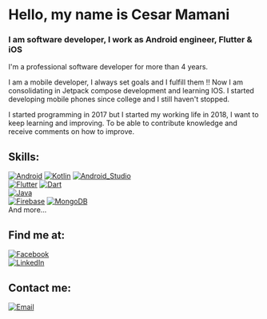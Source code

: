 # Hello, my name is Cesar Mamani
### I am software developer, I work as Android engineer, Flutter & iOS

I'm a professional software developer for more than 4 years.

I am a mobile developer, I always set goals and I fulfill them !! Now I am consolidating in Jetpack compose development and learning IOS.
I started developing mobile phones since college and I still haven't stopped.

I started programming in 2017 but I started my working life in 2018, I want to keep learning and improving. To be able to contribute knowledge and receive comments on how to improve.

## Skills:
[![Android](https://img.shields.io/badge/Android-3DDC84?style=for-the-badge&logo=android&logoColor=white&labelColor=101010)]()
[![Kotlin](https://img.shields.io/badge/Kotlin-0095D5?style=for-the-badge&logo=kotlin&logoColor=white&labelColor=101010)]()
[![Android_Studio](https://img.shields.io/badge/Android_Studio-3DDC84?style=for-the-badge&logo=android-studio&logoColor=white&labelColor=101010)]()
</br>
[![Flutter](https://img.shields.io/badge/Flutter-%2302569B.svg?style=for-the-badge&logo=Flutter&logoColor=white&labelColor=101010)]()
[![Dart](https://img.shields.io/badge/dart-%230175C2.svg?style=for-the-badge&logo=dart&logoColor=white&labelColor=101010)]()
</br>
[![Java](https://img.shields.io/badge/Java-007396?style=for-the-badge&logo=java&logoColor=white&labelColor=101010)]()
</br>
[![Firebase](https://img.shields.io/badge/Firebase-FFCA28?style=for-the-badge&logo=firebase&logoColor=white&labelColor=101010)]()
[![MongoDB](https://img.shields.io/badge/MongoDB-47A248?style=for-the-badge&logo=mongodb&logoColor=white&labelColor=101010)]()
</br>
And more...

## Find me at:

[![Facebook](https://img.shields.io/badge/Facebook-%231877F2.svg?style=for-the-badge&logo=Facebook&logoColor=white&labelColor=101010)](https://www.facebook.com/cesar.willy.mamani.canaza)
</br>
[![LinkedIn](https://img.shields.io/badge/linkedin-%230077B5.svg?style=for-the-badge&logo=linkedin&logoColor=white&labelColor=101010)](https://www.linkedin.com/in/cesarwillymc)



## Contact me:
[![Email](https://img.shields.io/badge/Gmail-D14836?style=for-the-badge&logo=gmail&logoColor=white&labelColor=101010)](mailto:cesarwilly.mc@gmail.com)
